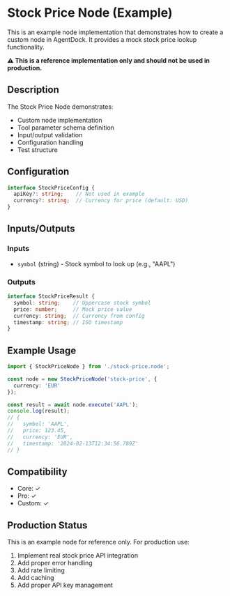 # Stock Price Node (Example)

This is an example node implementation that demonstrates how to create a custom node in AgentDock. It provides a mock stock price lookup functionality.

**⚠️ This is a reference implementation only and should not be used in production.**

## Description

The Stock Price Node demonstrates:
- Custom node implementation
- Tool parameter schema definition
- Input/output validation
- Configuration handling
- Test structure

## Configuration

```typescript
interface StockPriceConfig {
  apiKey?: string;    // Not used in example
  currency?: string;  // Currency for price (default: USD)
}
```

## Inputs/Outputs

### Inputs
- `symbol` (string) - Stock symbol to look up (e.g., "AAPL")

### Outputs
```typescript
interface StockPriceResult {
  symbol: string;    // Uppercase stock symbol
  price: number;     // Mock price value
  currency: string;  // Currency from config
  timestamp: string; // ISO timestamp
}
```

## Example Usage

```typescript
import { StockPriceNode } from './stock-price.node';

const node = new StockPriceNode('stock-price', {
  currency: 'EUR'
});

const result = await node.execute('AAPL');
console.log(result);
// {
//   symbol: 'AAPL',
//   price: 123.45,
//   currency: 'EUR',
//   timestamp: '2024-02-13T12:34:56.789Z'
// }
```

## Compatibility
- Core: ✓
- Pro: ✓
- Custom: ✓

## Production Status
This is an example node for reference only. For production use:
1. Implement real stock price API integration
2. Add proper error handling
3. Add rate limiting
4. Add caching
5. Add proper API key management 